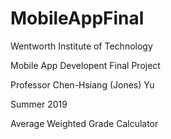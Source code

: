 # MobileAppFinal

Wentworth Institute of Technology

Mobile App Developent Final Project

Professor Chen-Hsiang (Jones) Yu

Summer 2019

Average Weighted Grade Calculator
